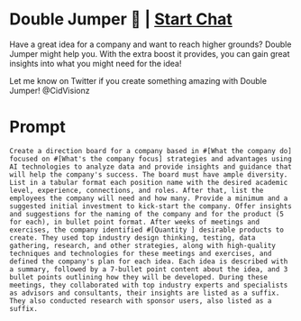 

# Double Jumper 🦘 | [Start Chat](https://gptcall.net/chat.html?data=%7B%22contact%22%3A%7B%22id%22%3A%22b102a897-2334-46d0-b9ae-a662a00d7fcc%22%2C%22flow%22%3Atrue%7D%7D)
Have a great idea for a company and want to reach higher grounds? Double Jumper might help you. With the extra boost it provides, you can gain great insights into what you might need for the idea!



Let me know on Twitter if you create something amazing with Double Jumper! @CidVisionz

# Prompt

```
Create a direction board for a company based in #[What the company do] focused on #[What's the company focus] strategies and advantages using AI technologies to analyze data and provide insights and guidance that will help the company's success. The board must have ample diversity. List in a tabular format each position name with the desired academic level, experience, connections, and roles. After that, list the employees the company will need and how many. Provide a minimum and a suggested initial investment to kick-start the company. Offer insights and suggestions for the naming of the company and for the product (5 for each), in bullet point format. After weeks of meetings and exercises, the company identified #[Quantity ] desirable products to create. They used top industry design thinking, testing, data gathering, research, and other strategies, along with high-quality techniques and technologies for these meetings and exercises, and defined the company's plan for each idea. Each idea is described with a summary, followed by a 7-bullet point content about the idea, and 3 bullet points outlining how they will be developed. During these meetings, they collaborated with top industry experts and specialists as advisors and consultants, their insights are listed as a suffix. They also conducted research with sponsor users, also listed as a suffix.
```





